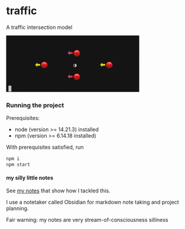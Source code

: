 # traffic
A traffic intersection model

![demo](demo.gif)

### Running the project
Prerequisites: 
- node (version  >= 14.21.3) installed
- npm (version >= 6.14.18 installed)

With prerequisites satisfied, run
```
npm i
npm start
```

#### my silly little notes
See [my notes](Planning.md) that show how I tackled this.

I use a notetaker called Obsidian for markdown note taking and project planning.

Fair warning: my notes are very stream-of-consciousness silliness
